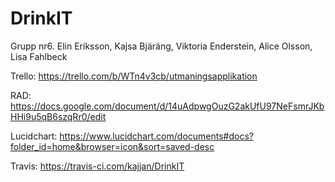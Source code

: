 # DrinkIT
Grupp nr6. Elin Eriksson, Kajsa Bjäräng, Viktoria Enderstein, Alice Olsson, Lisa Fahlbeck

Trello: https://trello.com/b/WTn4v3cb/utmaningsapplikation

RAD: https://docs.google.com/document/d/14uAdpwgOuzG2akUfU97NeFsmrJKbHHi9u5qB6szqRr0/edit

Lucidchart: https://www.lucidchart.com/documents#docs?folder_id=home&browser=icon&sort=saved-desc

Travis: https://travis-ci.com/kajjan/DrinkIT


